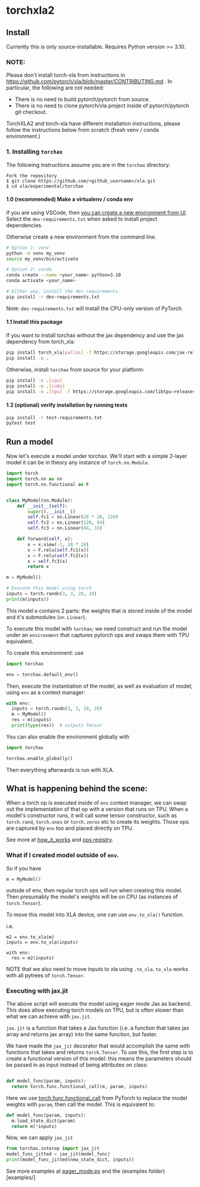 # torchxla2

## Install

Currently this is only source-installable. Requires Python version >= 3.10.

### NOTE:

Please don't install torch-xla from instructions in
https://github.com/pytorch/xla/blob/master/CONTRIBUTING.md .
In particular, the following are not needed:

* There is no need to build pytorch/pytorch from source.
* There is no need to clone pytorch/xla project inside of pytorch/pytorch
  git checkout.


TorchXLA2 and torch-xla have different installation instructions, please follow
the instructions below from scratch (fresh venv / conda environment.)


### 1. Installing `torchax`

The following instructions assume you are in the `torchax` directory:

```
Fork the repository
$ git clone https://github.com/<github_username>/xla.git
$ cd xla/experimental/torchax
```


#### 1.0 (recommended) Make a virtualenv / conda env

If you are using VSCode, then [you can create a new environment from
UI](https://code.visualstudio.com/docs/python/environments). Select the
`dev-requirements.txt` when asked to install project dependencies.

Otherwise create a new environment from the command line.

```bash
# Option 1: venv
python -m venv my_venv
source my_venv/bin/activate

# Option 2: conda
conda create --name <your_name> python=3.10
conda activate <your_name>

# Either way, install the dev requirements.
pip install -r dev-requirements.txt
```

Note: `dev-requirements.txt` will install the CPU-only version of PyTorch.

#### 1.1 Install this package

If you want to install torchax without the jax dependency and use the jax dependency from torch_xla:
```bash
pip install torch_xla[pallas] -f https://storage.googleapis.com/jax-releases/jax_nightly_releases.html -f https://storage.googleapis.com/jax-releases/jaxlib_nightly_releases.html
pip install -e .
```

Otherwise, install `torchax` from source for your platform:
```bash
pip install -e .[cpu]
pip install -e .[cuda]
pip install -e .[tpu] -f https://storage.googleapis.com/libtpu-releases/index.html
```

#### 1.2 (optional) verify installation by running tests

```bash
pip install -r test-requirements.txt
pytest test
```

## Run a model

Now let's execute a model under torchax. We'll start with a simple 2-layer model
it can be in theory any instance of `torch.nn.Module`.

```python
import torch
import torch.nn as nn
import torch.nn.functional as F


class MyModel(nn.Module):
    def __init__(self):
        super().__init__()
        self.fc1 = nn.Linear(28 * 28, 120)
        self.fc2 = nn.Linear(120, 84)
        self.fc3 = nn.Linear(84, 10)

    def forward(self, x):
        x = x.view(-1, 28 * 28)
        x = F.relu(self.fc1(x))
        x = F.relu(self.fc2(x))
        x = self.fc3(x)
        return x

m = MyModel()

# Execute this model using torch
inputs = torch.randn(3, 3, 28, 28)
print(m(inputs))
```

This model `m` contains 2 parts: the weights that is stored inside of the model
and it's submodules (`nn.Linear`).

To execute this model with `torchax`; we need construct and run the model
under an `environment` that captures pytorch ops and swaps them with TPU equivalent.

To create this environment: use

```python
import torchax

env = torchax.default_env() 
```
Then, execute the instantiation of the model, as well as evaluation of model, 
using `env` as a context manager:

```python
with env:
  inputs = torch.randn(3, 3, 28, 28)
  m = MyModel()
  res = m(inputs)
  print(type(res))  # outputs Tensor
```

You can also enable the environment globally with
```python
import torchax

torchax.enable_globally() 
```

Then everything afterwards is run with XLA.

## What is happening behind the scene:

When a torch op is executed inside of `env` context manager, we can swap out the 
implementation of that op with a version that runs on TPU. 
When a model's constructor runs, it will call some tensor constructor, such as
`torch.rand`, `torch.ones` or `torch.zeros` etc to create its weights. Those
ops are captured by `env` too and placed directly on TPU.

See more at [how_it_works](docs/how_it_works.md) and [ops registry](docs/ops_registry.md).

### What if I created model outside of `env`.

So if you have

```
m = MyModel()
```
outside of env, then regular torch ops will run when creating this model.
Then presumably the model's weights will be on CPU (as instances of `torch.Tensor`).

To move this model into XLA device, one can use `env.to_xla()` function.

i.e.
```
m2 = env.to_xla(m)
inputs = env.to_xla(inputs)

with env:
  res = m2(inputs)
```

NOTE that we also need to move inputs to xla using `.to_xla`. 
`to_xla` works with all pytrees of `torch.Tensor`.


### Executing with jax.jit

The above script will execute the model using eager mode Jax as backend. This 
does allow executing torch models on TPU, but is often slower than what we can 
achieve with `jax.jit`.

`jax.jit` is a function that takes a Jax function (i.e. a function that takes jax array
and returns jax array) into the same function, but faster.

We have made the `jax_jit` decorator that would accomplish the same with functions
that takes and returns `torch.Tensor`. To use this, the first step is to create
a functional version of this model: this means the parameters should be passed in
as input instead of being attributes on class:


```python

def model_func(param, inputs):
  return torch.func.functional_call(m, param, inputs)

```
Here we use [torch.func.functional_call](https://pytorch.org/docs/stable/generated/torch.func.functional_call.html) 
from PyTorch to replace the model
weights with `param`, then call the model. This is equivalent to:

```python
def model_func(param, inputs):
  m.load_state_dict(param)
  return m(*inputs)
```

Now, we can apply `jax_jit`

```python
from torchax.interop import jax_jit
model_func_jitted = jax_jit(model_func)
print(model_func_jitted(new_state_dict, inputs))
```

See more examples at [eager_mode.py](examples/eager_mode.py) and the (examples folder)[examples/]